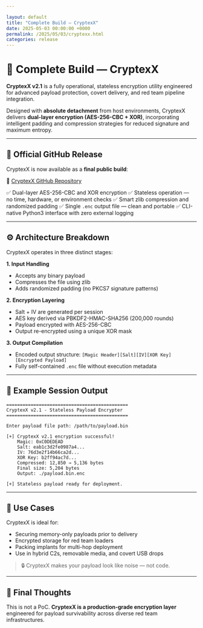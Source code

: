 ```yaml
---

layout: default
title: "Complete Build — CryptexX"
date: 2025-05-03 00:00:00 +0000
permalink: /2025/05/03/cryptexx.html
categories: release
---
```


# 🔐 Complete Build — CryptexX

**CryptexX v2.1** is a fully operational, stateless encryption utility engineered for advanced payload protection, covert delivery, and red team pipeline integration.

Designed with **absolute detachment** from host environments, CryptexX delivers **dual-layer encryption (AES-256-CBC + XOR)**, incorporating intelligent padding and compression strategies for reduced signature and maximum entropy.

---

## 🚀 Official GitHub Release

CryptexX is now available as a **final public build**:

🔗 [CryptexX GitHub Repository](https://github.com/echohollow/CryptexX)

✅ Dual-layer AES-256-CBC and XOR encryption
✅ Stateless operation — no time, hardware, or environment checks
✅ Smart zlib compression and randomized padding
✅ Single `.enc` output file — clean and portable
✅ CLI-native Python3 interface with zero external logging

---

## ⚙️ Architecture Breakdown

CryptexX operates in three distinct stages:

**1. Input Handling**

* Accepts any binary payload
* Compresses the file using zlib
* Adds randomized padding (no PKCS7 signature patterns)

**2. Encryption Layering**

* Salt + IV are generated per session
* AES key derived via PBKDF2-HMAC-SHA256 (200,000 rounds)
* Payload encrypted with AES-256-CBC
* Output re-encrypted using a unique XOR mask

**3. Output Compilation**

* Encoded output structure:
  `[Magic Header][Salt][IV][XOR Key][Encrypted Payload]`
* Fully self-contained `.enc` file without execution metadata

---

## 🧪 Example Session Output

```
=============================================
CryptexX v2.1 - Stateless Payload Encrypter
=============================================

Enter payload file path: /path/to/payload.bin

[+] CryptexX v2.1 encryption successful!
    Magic: 0xC0DEDEAD
    Salt: eab1c3d2fe0987a4...
    IV: 76d3e2f14b66ca2d...
    XOR Key: b2ff94ac7d...
    Compressed: 12,850 → 5,136 bytes
    Final size: 5,204 bytes
    Output: ./payload.bin.enc

[+] Stateless payload ready for deployment.
```

---

## 🔐 Use Cases

CryptexX is ideal for:

* Securing memory-only payloads prior to delivery
* Encrypted storage for red team loaders
* Packing implants for multi-hop deployment
* Use in hybrid C2s, removable media, and covert USB drops

> 🔒 CryptexX makes your payload look like noise — not code.

---

## 🧠 Final Thoughts

This is not a PoC. **CryptexX is a production-grade encryption layer** engineered for payload survivability across diverse red team infrastructures.
